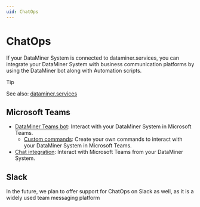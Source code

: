 ```yaml
---
uid: ChatOps
---
```


# ChatOps

If your DataMiner System is connected to dataminer.services, you can integrate your DataMiner System with business communication platforms by using the DataMiner bot along with Automation scripts.

> [!TIP]
> See also: [dataminer.services](xref:Part51CloudPlatform)

## Microsoft Teams

- [DataMiner Teams bot](xref:DataMiner_Teams_bot): Interact with your DataMiner System in Microsoft Teams.
  - [Custom commands](xref:DataMiner_Teams_bot#adding-commands-for-the-teams-bot-to-a-dms): Create your own commands to interact with your DataMiner System in Microsoft Teams.
- [Chat integration](xref:Microsoft_Teams_Chat_Integration): Interact with Microsoft Teams from your DataMiner System.

## Slack

In the future, we plan to offer support for ChatOps on Slack as well, as it is a widely used team messaging platform
